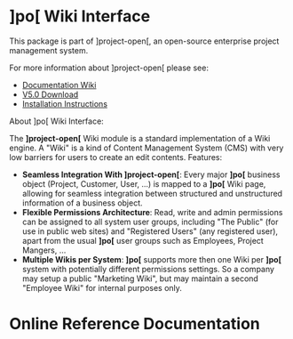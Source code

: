 # ]po[ Wiki Interface
This package is part of ]project-open[, an open-source enterprise project management system.

For more information about ]project-open[ please see:
* [Documentation Wiki](https://www.project-open.com/en/)
* [V5.0 Download](https://sourceforge.net/projects/project-open/files/project-open/V5.0/)
* [Installation Instructions](https://www.project-open.com/en/list-installers)

About ]po[ Wiki Interface:

<p><p>The <strong><span class="brand"><span class="brandsec">]</span><span class="brandfirst">project-open</span><span class="brandsec">[</span></span></strong> Wiki module is a standard implementation of a Wiki engine. A &quot;Wiki&quot; is a kind of Content Management System (CMS) with very low barriers for users to create an edit contents. Features: <ul><li><strong>Seamless Integration With <span class="brand"><span class="brandsec">]</span><span class="brandfirst">project-open</span><span class="brandsec">[</span></span></strong>:  Every major <strong><span class="brand"><span class="brandsec">]</span><span class="brandfirst">po</span><span class="brandsec">[</span></span></strong> business object (Project, Customer, User, ...) is mapped to a <strong><span class="brand"><span class="brandsec">]</span><span class="brandfirst">po</span><span class="brandsec">[</span></span></strong> Wiki page, allowing for seamless integration between structured and unstructured information of a business object. <li><strong> Flexible Permissions Architecture</strong>:  Read, write and admin permissions can be assigned to all system user groups, including &quot;The Public&quot; (for use in public web sites) and &quot;Registered Users&quot; (any registered user), apart from the usual <strong><span class="brand"><span class="brandsec">]</span><span class="brandfirst">po</span><span class="brandsec">[</span></span></strong> user groups such as Employees, Project Mangers, ... <li><strong>Multiple Wikis per System</strong>: <strong><span class="brand"><span class="brandsec">]</span><span class="brandfirst">po</span><span class="brandsec">[</span></span></strong> supports more then one Wiki per <strong><span class="brand"><span class="brandsec">]</span><span class="brandfirst">po</span><span class="brandsec">[</span></span></strong> system with potentially different permissions settings. So a company may setup a public &quot;Marketing Wiki&quot;, but may maintain a second &quot;Employee Wiki&quot; for internal purposes only.</ul><p>

# Online Reference Documentation

